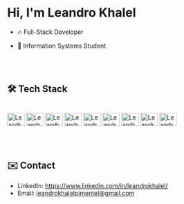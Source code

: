 <h1 align="left">Hi, I'm Leandro Khalel</h1>

- 🔥 Full-Stack Developer

- 🔭 Information Systems Student

 <br><br>

## 🛠 Tech Stack

<div align="left" style="display: inline_block"><br>
  <img align="center" alt="Leandro-Java" height="30" width="40" src="https://cdn.jsdelivr.net/gh/devicons/devicon/icons/java/java-original.svg" />
  <img align="center" alt="Leandro-Spring" height="30" width="40" src="https://cdn.jsdelivr.net/gh/devicons/devicon/icons/spring/spring-original.svg" />
  <img align="center" alt="Leandro-mysql" height="30" width="40" src="https://cdn.jsdelivr.net/gh/devicons/devicon/icons/mysql/mysql-original.svg" />
  <img align="center" alt="Leandro-postgres" height="30" width="40" src="https://cdn.jsdelivr.net/gh/devicons/devicon/icons/postgresql/postgresql-original.svg" />
 <img align="center" alt="Leandro-postgres" height="30" width="40" src="https://cdn.jsdelivr.net/gh/devicons/devicon/icons/mongodb/mongodb-original.svg" />
 <img align="center" alt="Leandro git" height="30" width="40" src="https://cdn.jsdelivr.net/gh/devicons/devicon/icons/git/git-original.svg" />
 <img align="center" alt="Leandro css3" height="30" width="40" src="https://cdn.jsdelivr.net/gh/devicons/devicon/icons/css3/css3-original.svg" />
 <img align="center" alt="Leandro html5" height="30" width="40" src="https://cdn.jsdelivr.net/gh/devicons/devicon/icons/html5/html5-original.svg" />
 <img align="center" alt="Leandro javascript" height="30" width="40" src="https://cdn.jsdelivr.net/gh/devicons/devicon/icons/javascript/javascript-original.svg" />
</div>

<br><br>

## ✉️ Contact
- LinkedIn: https://www.linkedin.com/in/leandrokhalel/
- Email: leandrokhalelpimentel@gmail.com
